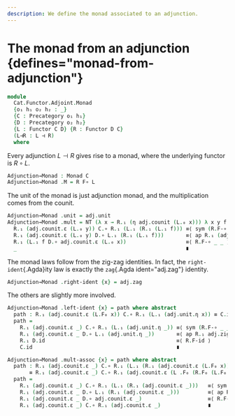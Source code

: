 ```yaml
---
description: We define the monad associated to an adjunction.
---
```

<!--
```agda
open import Cat.Functor.Adjoint
open import Cat.Diagram.Monad
open import Cat.Prelude

open Functor
open Monad
open _=>_
```
-->

# The monad from an adjunction {defines="monad-from-adjunction"}

```agda
module
  Cat.Functor.Adjoint.Monad
  {o₁ h₁ o₂ h₂ : _}
  {C : Precategory o₁ h₁}
  {D : Precategory o₂ h₂}
  {L : Functor C D} {R : Functor D C}
  (L⊣R : L ⊣ R)
  where
```

<!--
```agda
private
  module C = Precategory C
  module D = Precategory D
  module L = Functor L
  module R = Functor R
  module adj = _⊣_ L⊣R
```
-->

Every adjunction $L \dashv R$ gives rise to a monad, where the
underlying functor is $R \circ L$.

```agda
Adjunction→Monad : Monad C
Adjunction→Monad .M = R F∘ L
```

The unit of the monad is just adjunction monad, and the multiplication
comes from the counit.

```agda
Adjunction→Monad .unit = adj.unit
Adjunction→Monad .mult = NT (λ x → R.₁ (η adj.counit (L.₀ x))) λ x y f →
  R.₁ (adj.counit.ε (L.₀ y)) C.∘ R.₁ (L.₁ (R.₁ (L.₁ f))) ≡⟨ sym (R.F-∘ _ _) ⟩
  R.₁ (adj.counit.ε (L.₀ y) D.∘ L.₁ (R.₁ (L.₁ f)))       ≡⟨ ap R.₁ (adj.counit.is-natural _ _ _) ⟩
  R.₁ (L.₁ f D.∘ adj.counit.ε (L.₀ x))                   ≡⟨ R.F-∘ _ _ ⟩
  _                                                      ∎
```

The monad laws follow from the zig-zag identities. In fact, the
`right-ident`{.Agda}ity law is exactly the `zag`{.Agda ident="adj.zag"}
identity.

```agda
Adjunction→Monad .right-ident {x} = adj.zag
```

The others are slightly more involved.

```agda
Adjunction→Monad .left-ident {x} = path where abstract
  path : R.₁ (adj.counit.ε (L.F₀ x)) C.∘ R.₁ (L.₁ (adj.unit.η x)) ≡ C.id
  path =
    R.₁ (adj.counit.ε _) C.∘ R.₁ (L.₁ (adj.unit.η _)) ≡⟨ sym (R.F-∘ _ _) ⟩
    R.₁ (adj.counit.ε _ D.∘ L.₁ (adj.unit.η _))       ≡⟨ ap R.₁ adj.zig ⟩
    R.₁ D.id                                          ≡⟨ R.F-id ⟩
    C.id                                              ∎

Adjunction→Monad .mult-assoc {x} = path where abstract
  path : R.₁ (adj.counit.ε _) C.∘ R.₁ (L.₁ (R.₁ (adj.counit.ε (L.F₀ x))))
       ≡ R.₁ (adj.counit.ε _) C.∘ R.₁ (adj.counit.ε (L .F₀ (R.F₀ (L.F₀ x))))
  path =
    R.₁ (adj.counit.ε _) C.∘ R.₁ (L.₁ (R.₁ (adj.counit.ε _)))   ≡⟨ sym (R.F-∘ _ _) ⟩
    R.₁ (adj.counit.ε _ D.∘ L.₁ (R.₁ (adj.counit.ε _)))         ≡⟨ ap R.₁ (adj.counit.is-natural _ _ _) ⟩
    R.₁ (adj.counit.ε _ D.∘ adj.counit.ε _)                     ≡⟨ R.F-∘ _ _ ⟩
    R.₁ (adj.counit.ε _) C.∘ R.₁ (adj.counit.ε _)               ∎
```
